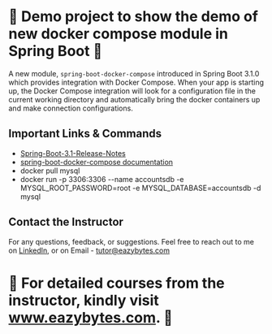 # 🚀 Demo project to show the demo of new docker compose module in Spring Boot 🚀

A new module, `spring-boot-docker-compose` introduced in Spring Boot 3.1.0 which provides integration with Docker Compose. When your app is starting up, the Docker Compose integration will look for a configuration file in the current working directory and automatically bring the docker containers up and make connection configurations.

## Important Links & Commands

* [Spring-Boot-3.1-Release-Notes](https://github.com/spring-projects/spring-boot/wiki/Spring-Boot-3.1-Release-Notes)
* [spring-boot-docker-compose documentation](https://docs.spring.io/spring-boot/docs/3.1.0/reference/html/features.html#features.docker-compose)
* docker pull mysql
* docker run -p 3306:3306 --name accountsdb -e MYSQL_ROOT_PASSWORD=root -e MYSQL_DATABASE=accountsdb -d mysql

## Contact the Instructor

For any questions, feedback, or suggestions. Feel free to reach out to me on [LinkedIn](https://www.linkedin.com/in/challamadan/), or on Email - tutor@eazybytes.com

# 🚀 For detailed courses from the instructor, kindly visit www.eazybytes.com. 🚀
